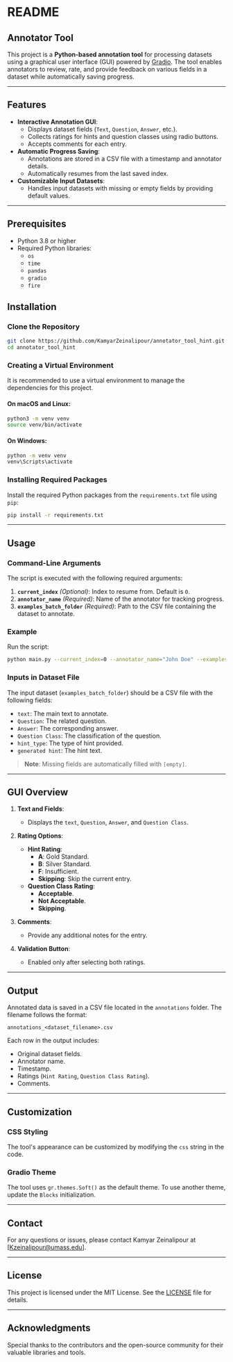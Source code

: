 # README

## Annotator Tool

This project is a **Python-based annotation tool** for processing datasets using a graphical user interface (GUI) powered by [Gradio](https://gradio.app/). The tool enables annotators to review, rate, and provide feedback on various fields in a dataset while automatically saving progress.

---

## Features

- **Interactive Annotation GUI**:
  - Displays dataset fields (`Text`, `Question`, `Answer`, etc.).
  - Collects ratings for hints and question classes using radio buttons.
  - Accepts comments for each entry.
- **Automatic Progress Saving**:
  - Annotations are stored in a CSV file with a timestamp and annotator details.
  - Automatically resumes from the last saved index.
- **Customizable Input Datasets**:
  - Handles input datasets with missing or empty fields by providing default values.

---

## Prerequisites

- Python 3.8 or higher
- Required Python libraries:
  - `os`
  - `time`
  - `pandas`
  - `gradio`
  - `fire`

## Installation

### Clone the Repository

```bash
git clone https://github.com/KamyarZeinalipour/annotator_tool_hint.git
cd annotator_tool_hint
```

### Creating a Virtual Environment

It is recommended to use a virtual environment to manage the dependencies for this project.

#### On macOS and Linux:

```bash
python3 -m venv venv
source venv/bin/activate
```

#### On Windows:

```bash
python -m venv venv
venv\Scripts\activate
```

### Installing Required Packages

Install the required Python packages from the `requirements.txt` file using `pip`:

```bash
pip install -r requirements.txt
```

---

## Usage

### Command-Line Arguments
The script is executed with the following required arguments:

1. **`current_index`** *(Optional)*: Index to resume from. Default is `0`.
2. **`annotator_name`** *(Required)*: Name of the annotator for tracking progress.
3. **`examples_batch_folder`** *(Required)*: Path to the CSV file containing the dataset to annotate.

### Example
Run the script:
```bash
python main.py --current_index=0 --annotator_name="John Doe" --examples_batch_folder="data/sample_batch.csv"
```

### Inputs in Dataset File
The input dataset (`examples_batch_folder`) should be a CSV file with the following fields:
- `text`: The main text to annotate.
- `Question`: The related question.
- `Answer`: The corresponding answer.
- `Question Class`: The classification of the question.
- `hint_type`: The type of hint provided.
- `generated hint`: The hint text.

> **Note**: Missing fields are automatically filled with `[empty]`.

---

## GUI Overview

1. **Text and Fields**:
   - Displays the `text`, `Question`, `Answer`, and `Question Class`.

2. **Rating Options**:
   - **Hint Rating**:
     - **A**: Gold Standard.
     - **B**: Silver Standard.
     - **F**: Insufficient.
     - **Skipping**: Skip the current entry.
   - **Question Class Rating**:
     - **Acceptable**.
     - **Not Acceptable**.
     - **Skipping**.

3. **Comments**:
   - Provide any additional notes for the entry.

4. **Validation Button**:
   - Enabled only after selecting both ratings.

---

## Output

Annotated data is saved in a CSV file located in the `annotations` folder. The filename follows the format:
```
annotations_<dataset_filename>.csv
```

Each row in the output includes:
- Original dataset fields.
- Annotator name.
- Timestamp.
- Ratings (`Hint Rating`, `Question Class Rating`).
- Comments.

---

## Customization

### CSS Styling
The tool's appearance can be customized by modifying the `css` string in the code.

### Gradio Theme
The tool uses `gr.themes.Soft()` as the default theme. To use another theme, update the `Blocks` initialization.

---
## Contact

For any questions or issues, please contact Kamyar Zeinalipour at [Kzeinalipour@umass.edu].

---

## License

This project is licensed under the MIT License. See the [LICENSE](LICENSE.txt) file for details.

---

## Acknowledgments

Special thanks to the contributors and the open-source community for their valuable libraries and tools.
